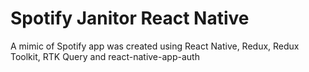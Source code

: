 # Spotify Janitor React Native
A mimic of Spotify app was created using React Native, Redux, Redux Toolkit, RTK Query and react-native-app-auth
